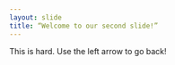```yaml
---
layout: slide
title: “Welcome to our second slide!”
---
```

This is hard. 
Use the left arrow to go back!
